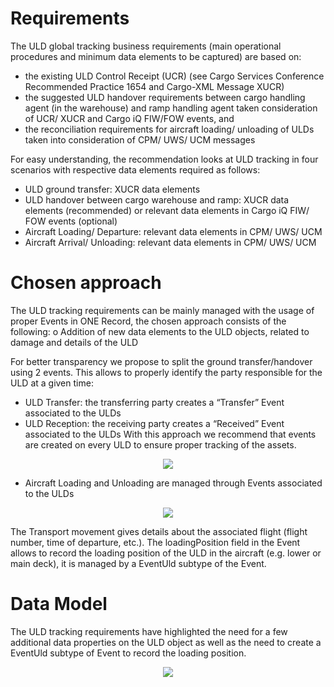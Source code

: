 # Requirements

The ULD global tracking business requirements (main operational procedures and minimum data elements to be captured) are based on:
- the existing ULD Control Receipt (UCR) (see Cargo Services Conference Recommended Practice 1654 and Cargo-XML Message XUCR)
- the suggested ULD handover requirements between cargo handling agent (in the warehouse) and ramp handling agent taken consideration of UCR/ XUCR and Cargo iQ FIW/FOW events, and
- the reconciliation requirements for aircraft loading/ unloading of ULDs taken into consideration of CPM/ UWS/ UCM messages

For easy understanding, the recommendation looks at ULD tracking in four scenarios with respective data elements required as follows:

- ULD ground transfer: XUCR data elements
- ULD handover between cargo warehouse and ramp: XUCR data elements (recommended) or relevant data elements in Cargo iQ FIW/ FOW events (optional)
- Aircraft Loading/ Departure: relevant data elements in CPM/ UWS/ UCM
- Aircraft Arrival/ Unloading: relevant data elements in CPM/ UWS/ UCM

# Chosen approach

The ULD tracking requirements can be mainly managed with the usage of proper Events in ONE Record, the chosen approach consists of the following:
o	Addition of new data elements to the ULD objects, related to damage and details of the ULD

For better transparency we propose to split the ground transfer/handover using 2 events. This allows to properly identify the party responsible for the ULD at a given time:
- ULD Transfer: the transferring party creates a “Transfer” Event associated to the ULDs
- ULD Reception: the receiving party creates a “Received” Event associated to the ULDs
With this approach we recommend that events are created on every ULD to ensure proper tracking of the assets.

 <p align="center"><img src="https://user-images.githubusercontent.com/58464775/161543221-16866468-5c07-4e4b-9171-5b7495871cd1.png"></p>

- Aircraft Loading and Unloading are managed through Events associated to the ULDs
 <p align="center"><img src="https://user-images.githubusercontent.com/58464775/161543170-fba25de5-1358-499e-a723-1af37336c502.png"></p>

The Transport movement gives details about the associated flight (flight number, time of departure, etc.).
The loadingPosition field in the Event allows to record the loading position of the ULD in the aircraft (e.g. lower or main deck), it is managed by a EventUld subtype of the Event.

# Data Model
The ULD tracking requirements have highlighted the need for a few additional data properties on the ULD object as well as the need to create a EventUld subtype of Event to record the loading position.

 <p align="center"><img src="https://user-images.githubusercontent.com/58464775/161543116-b78a7c8b-77ac-499f-b270-9a8c2e2eaf63.png"></p>
